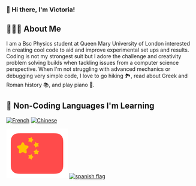 ### 👋 Hi there, I'm Victoria!

## 👩🏻‍💻 About Me
I am a Bsc Physics student at Queen Mary University of London interested in creating cool code to aid and improve experimental set ups and results. Coding is not my strongest suit but I adore the challenge and creativity problem solving builds when tackling issues from a computer science perspective. 
When I'm not struggling with advanced mechanics or debugging very simple code, I love to go hiking 🏞️, read about Greek and Roman history 📚, and play piano 🎹. 

## 🌱 Non-Coding Languages I'm Learning

[![French](https://d35aaqx5ub95lt.cloudfront.net/images/flags/FR.svg)](https://www.duolingo.com/profile/plm786)
[![Chinese](https://d35aaqx5ub95lt.cloudfront.net/images/flags/CN.svg)](https://www.duolingo.com/profile/plm786)

[![chinese flag](assets/chinese-flag-round.svg)](https://www.duolingo.com/profile/plm786)
[![spanish flag](assets/spanish-flag-round.svg)](https://www.duolingo.com/profile/plm786)
